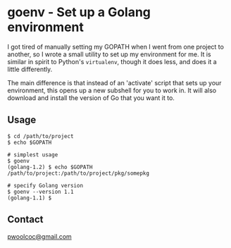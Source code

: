# goenv - Set up a Golang environment

I got tired of manually setting my GOPATH when I went from one project to another,
so I wrote a small utility to set up my environment for me. It is similar in spirit to Python's
`virtualenv`, though it does less, and does it a little differently.

The main difference is that instead of an 'activate' script that sets up your environment,
this opens up a new subshell for you to work in. It will also download
and install the version of Go that you want it to.

## Usage

    $ cd /path/to/project
    $ echo $GOPATH

    # simplest usage
    $ goenv
    (golang-1.2) $ echo $GOPATH
    /path/to/project:/path/to/project/pkg/somepkg

    # specify Golang version
    $ goenv --version 1.1
    (golang-1.1) $

## Contact

pwoolcoc@gmail.com
